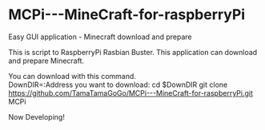 # MCPi---MineCraft-for-raspberryPi
Easy GUI application - Minecraft download and prepare 

This is script to RaspberryPi Rasbian Buster.
This application can download and prepare Minecraft.

You can download with this command.  
    DownDIR=:Address you want to download:
    cd $DownDIR
    git clone https://github.com/TamaTamaGoGo/MCPi---MineCraft-for-raspberryPi.git MCPi
    

Now Developing!
